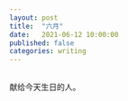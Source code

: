 ```yaml
---
layout: post
title:  "六月"
date:   2021-06-12 10:00:00
published: false
categories: writing
---
```


##

献给今天生日的人。